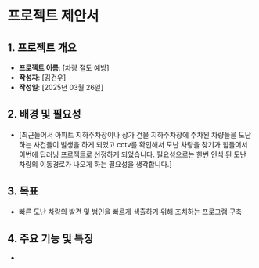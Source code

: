 # 프로젝트 제안서

## 1. 프로젝트 개요
- **프로젝트 이름**: [차량 절도 예방]
- **작성자**: [김건우]
- **작성일**: [2025년 03월 26일]

## 2. 배경 및 필요성
- [최근들어서 아파트 지하주차장이나 상가 건물 지하주차장에 주차된 차량들을 도난하는 사건들이 발생을 하게 되었고 cctv를 확인해서 도난 차량을 찾기가 힘들어서 이번에 딥러닝 프로젝트로 선정하게 되었습니다. 필요성으로는 한번 인식 된 도난 차량의 이동경로가 나오게 하는 필요성을 생각합니다.]

## 3. 목표
- 빠른 도난 차량의 발견 및 범인을 빠르게 색출하기 위해 조치하는 프로그램 구축
   
## 4. 주요 기능 및 특징
- 

